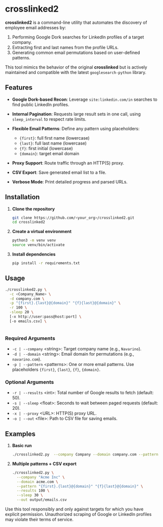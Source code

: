 # crosslinked2

**crosslinked2** is a command-line utility that automates the discovery of employee email addresses by:

1. Performing Google Dork searches for LinkedIn profiles of a target company.
2. Extracting first and last names from the profile URLs.
3. Generating common email permutations based on user-defined patterns.

This tool mimics the behavior of the original **crosslinked** but is actively maintained and compatible with the latest `googlesearch-python` library.


## Features

* **Google Dork-based Recon**: Leverage `site:linkedin.com/in` searches to find public LinkedIn profiles.
* **Internal Pagination**: Requests large result sets in one call, using `sleep_interval` to respect rate limits.
* **Flexible Email Patterns**: Define any pattern using placeholders:

  * `{first}`: full first name (lowercase)
  * `{last}`: full last name (lowercase)
  * `{f}`: first initial (lowercase)
  * `{domain}`: target email domain
* **Proxy Support**: Route traffic through an HTTP(S) proxy.
* **CSV Export**: Save generated email list to a file.
* **Verbose Mode**: Print detailed progress and parsed URLs.


## Installation

1. **Clone the repository**

   ```bash
   git clone https://github.com/<your_org>/crosslinked2.git
   cd crosslinked2
   ```

2. **Create a virtual environment**

   ```bash
   python3 -m venv venv
   source venv/bin/activate
   ```

3. **Install dependencies**

   ```bash
   pip install -r requirements.txt
   ```


## Usage

```bash
./crosslinked2.py \
  -c <Company_Name> \
  -d company.com \
  -p "{first}.{last}@{domain}" "{f}{last}@{domain}" \
  -r 100 \
  -sleep 20 \
  [-x http://user:pass@host:port] \
  [-o emails.csv] \
  
```

### Required Arguments

* `-c | --company` \<string>: Target company name (e.g., `Navarino`).
* `-d | --domain` \<string>: Email domain for permutations (e.g., `navarino.com`).
* `-p | --pattern` \<patterns>: One or more email patterns. Use placeholders `{first}`, `{last}`, `{f}`, `{domain}`.

### Optional Arguments

* `-r | --results` \<int>: Total number of Google results to fetch (default: 50).
* `-s | --sleep` \<float>: Seconds to wait between paged requests (default: 20).
* `-x | --proxy` \<URL>: HTTP(S) proxy URL.
* `-o | --out` \<file>: Path to CSV file for saving emails.


## Examples

1. **Basic run**

   ```bash
   ./crosslinked2.py  --company Company --domain company.com --pattern {f}{last}@{domain} -o test.csv -r 100 -s 30
   ```

2. **Multiple patterns + CSV export**

   ```bash
   ./crosslinked2.py \
     --company "Acme Inc" \
     --domain acme.com \
     --pattern "{first}.{last}@{domain}" "{f}{last}@{domain}" \
     --results 100 \
     --sleep 30 \
     --out output/emails.csv
   ```



Use this tool responsibly and only against targets for which you have explicit permission. Unauthorized scraping of Google or LinkedIn profiles may violate their terms of service.
